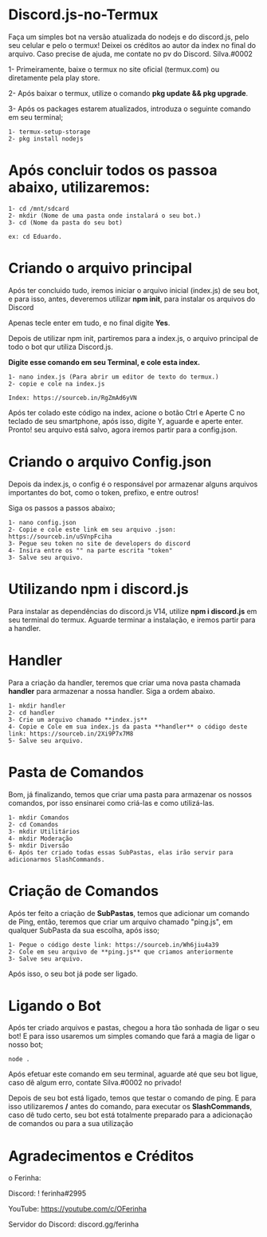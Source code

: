 # Discord.js-no-Termux
Faça um simples bot na versão atualizada do nodejs e do discord.js, pelo seu celular e pelo o termux!
Deixei os créditos ao autor da index no final do arquivo.
Caso precise de ajuda, me contate no pv do Discord. Silva.#0002

1- Primeiramente, baixe o termux no site oficial (termux.com) ou diretamente pela play store.

2- Após baixar o termux, utilize o comando **pkg update && pkg upgrade**.

3- Após os packages estarem atualizados, introduza o seguinte comando em seu terminal;

```
1- termux-setup-storage
2- pkg install nodejs
```

# Após concluir todos os passoa abaixo, utilizaremos:

```
1- cd /mnt/sdcard
2- mkdir (Nome de uma pasta onde instalará o seu bot.)
3- cd (Nome da pasta do seu bot) 

ex: cd Eduardo.
```

# Criando o arquivo principal

Após ter concluido tudo, iremos iniciar o arquivo inicial (index.js) de seu bot, e para isso, antes, deveremos utilizar **npm init**, para instalar os arquivos do Discord

Apenas tecle enter em tudo, e no final digite **Yes**.

Depois de utilizar npm init, partiremos para a index.js, o arquivo principal de todo o bot qur utiliza Discord.js.

__Digite esse comando em seu Terminal, e cole esta index.__

```
1- nano index.js (Para abrir um editor de texto do termux.)
2- copie e cole na index.js

Index: https://sourceb.in/RgZmAd6yVN
```

Após ter colado este código na index, acione o botão Ctrl e Aperte C no teclado de seu smartphone, após isso, digite Y, aguarde e aperte enter. Pronto! seu arquivo está salvo, agora iremos partir para a config.json.

# Criando o arquivo Config.json

Depois da index.js, o config é o responsável por armazenar alguns arquivos importantes do bot, como o token, prefixo, e entre outros!

Siga os passos a passos abaixo;

```
1- nano config.json
2- Copie e cole este link em seu arquivo .json: https://sourceb.in/uSVnpFciha
3- Pegue seu token no site de developers do discord
4- Insira entre os "" na parte escrita "token"
3- Salve seu arquivo.
```

# Utilizando npm i discord.js

Para instalar as dependências do discord.js V14, utilize **npm i discord.js** em seu terminal do termux.
Aguarde terminar a instalação, e iremos partir para a handler.

# Handler

Para a criação da handler, teremos que criar uma nova pasta chamada **handler** para armazenar a nossa handler.
Siga a ordem abaixo.

```
1- mkdir handler
2- cd handler
3- Crie um arquivo chamado **index.js**
4- Copie e Cole em sua index.js da pasta **handler** o código deste link: https://sourceb.in/2Xi9P7x7M8
5- Salve seu arquivo.
```

# Pasta de Comandos

Bom, já finalizando, temos que criar uma pasta para armazenar os nossos comandos, por isso ensinarei como criá-las e como utilizá-las.

```
1- mkdir Comandos
2- cd Comandos
3- mkdir Utilitários
4- mkdir Moderação
5- mkdir Diversão
6- Após ter criado todas essas SubPastas, elas irão servir para adicionarmos SlashCommands.
```

# Criação de Comandos

Após ter feito a criação de **SubPastas**, temos que adicionar um comando de Ping, então, teremos que criar um arquivo chamado "ping.js", em qualquer SubPasta da sua escolha, após isso;

```
1- Pegue o código deste link: https://sourceb.in/Wh6jiu4a39
2- Cole em seu arquivo de **ping.js** que criamos anteriormente
3- Salve seu arquivo.
```

Após isso, o seu bot já pode ser ligado.

# Ligando o Bot

Após ter criado arquivos e pastas, chegou a hora tão sonhada de ligar o seu bot! E para isso usaremos um simples comando que fará a magia de ligar o nosso bot;

```
node .
```

Após efetuar este comando em seu terminal, aguarde até que seu bot ligue, caso dê algum erro, contate Silva.#0002 no privado!

Depois de seu bot está ligado, temos que testar o comando de ping. E para isso utilizaremos **/** antes do comando, para executar os **SlashCommands**, caso dê tudo certo, seu bot está totalmente preparado para a adicionação de comandos ou para a sua utilização

# Agradecimentos e Créditos

o Ferinha:

Discord: ! ferinha#2995

YouTube: https://youtube.com/c/OFerinha

Servidor do Discord: discord.gg/ferinha
